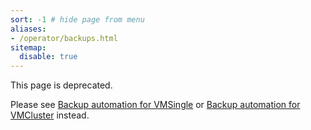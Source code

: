 ```yaml
---
sort: -1 # hide page from menu
aliases:
- /operator/backups.html
sitemap:
  disable: true
---
```


This page is deprecated.

Please see [Backup automation for VMSingle](https://docs.victoriametrics.com/operator/resources/vmsingle/#backup-automation) or
[Backup automation for VMCluster](https://docs.victoriametrics.com/operator/resources/vmcluster/#backup-automation) instead.

